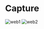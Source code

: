 # Capture
![web1](https://user-images.githubusercontent.com/33569961/121324263-866db900-c94b-11eb-9b12-0858019cd0e2.JPG)
![web2](https://user-images.githubusercontent.com/33569961/121324386-a604e180-c94b-11eb-8fe0-07fe4478fb3e.JPG)


